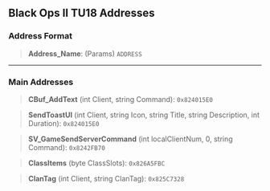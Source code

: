 ## Black Ops II TU18 Addresses

### Address Format
> **Address_Name**: (Params) `ADDRESS`
---
### Main Addresses
> **CBuf_AddText** (int Client, string Command): `0x824015E0`

> **SendToastUI** (int Client, string Icon, string Title, string Description, int Duration): `0x824015E0`

> **SV_GameSendServerCommand** (int localClientNum, 0, string Command): `0x8242FB70`

> **ClassItems** (byte ClassSlots): `0x826A5FBC`

> **ClanTag** (int Client, string ClanTag): `0x825C7328`

